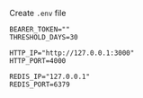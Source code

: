 Create `.env` file

```env
BEARER_TOKEN=""
THRESHOLD_DAYS=30

HTTP_IP="http://127.0.0.1:3000"
HTTP_PORT=4000

REDIS_IP="127.0.0.1"
REDIS_PORT=6379
```